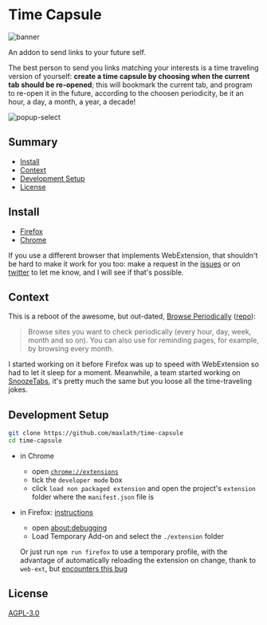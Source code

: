 # Time Capsule
![banner](https://github.com/maxlath/time-capsule/raw/master/img/banners/time-capsule-on-dark-sky-with-title-and-subtitle.jpg)


An addon to send links to your future self.

The best person to send you links matching your interests is a time traveling version of yourself: **create a time capsule by choosing when the current tab should be re-opened**; this will bookmark the current tab, and program to re-open it in the future, according to the choosen periodicity, be it an hour, a day, a month, a year, a decade!

![popup-select](https://cloud.githubusercontent.com/assets/1596934/26828135/5223ec72-4ac0-11e7-9099-85bd92414565.gif)

## Summary

<!-- START doctoc generated TOC please keep comment here to allow auto update -->
<!-- DON'T EDIT THIS SECTION, INSTEAD RE-RUN doctoc TO UPDATE -->


- [Install](#install)
- [Context](#context)
- [Development Setup](#development-setup)
- [License](#license)

<!-- END doctoc generated TOC please keep comment here to allow auto update -->

## Install
* [Firefox](https://addons.mozilla.org/en-US/firefox/addon/time-capsule/)
* [Chrome](https://chrome.google.com/webstore/detail/time-capsule/mmpajmbpehdbemfblpmkfmmdampljkdi)

If you use a different browser that implements WebExtension, that shouldn't be hard to make it work for you too: make a request in the [issues](http://github.com/maxlath/time-capsule/issues) or on [twitter](https://twitter.com/maxlath) to let me know, and I will see if that's possible.

## Context

This is a reboot of the awesome, but out-dated, [Browse Periodically](https://addons.mozilla.org/en-US/firefox/addon/browse-periodically/) ([repo](https://github.com/masahal/BrowsePeriodically)):

> Browse sites you want to check periodically (every hour, day, week, month and so on). You can also use for reminding pages, for example, by browsing every month.

I started working on it before Firefox was up to speed with WebExtension so had to let it sleep for a moment. Meanwhile, a team started working on [SnoozeTabs](https://github.com/bwinton/SnoozeTabs), it's pretty much the same but you loose all the time-traveling jokes.

## Development Setup
```sh
git clone https://github.com/maxlath/time-capsule
cd time-capsule
```
* in Chrome
  * open [`chrome://extensions`](chrome://extensions)
  * tick the `developer mode` box
  * click `load non packaged extension` and open the project's `extension` folder where the `manifest.json` file is

* in Firefox: [instructions](https://developer.mozilla.org/en-US/Add-ons/WebExtensions/Temporary_Installation_in_Firefox)
  * open [about:debugging](about:debugging)
  * Load Temporary Add-on and select the `./extension` folder

  Or just run `npm run firefox` to use a temporary profile, with the advantage of automatically reloading the extension on change, thank to `web-ext`, but [encounters this bug](https://bugzilla.mozilla.org/show_bug.cgi?id=1338826)

## License
[AGPL-3.0](https://www.gnu.org/licenses/agpl-3.0.html)
